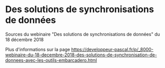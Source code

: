 # Des solutions de synchronisations de données

Sources du webinaire "Des solutions de synchronisations de données" du 18 décembre 2018

Plus d'informations sur la page https://developpeur-pascal.fr/p/_8000-webinaire-du-18-decembre-2018-des-solutions-de-synchronisation-de-donnees-avec-les-outils-embarcadero.html
